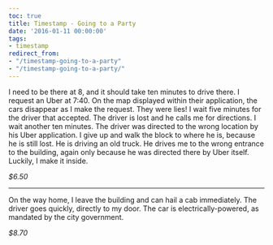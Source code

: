 ```yaml
---
toc: true
title: Timestamp - Going to a Party
date: '2016-01-11 00:00:00'
tags:
- timestamp
redirect_from:
- "/timestamp-going-to-a-party"
- "/timestamp-going-to-a-party/"
---
```


I need to be there at 8, and it should take ten minutes to drive there. I request an Uber at 7:40. On the map displayed within their application, the cars disappear as I make the request. They were lies! I wait five minutes for the driver that accepted. The driver is lost and he calls me for directions. I wait another ten minutes. The driver was directed to the wrong location by his Uber application. I give up and walk the block to where he is, because he is still lost. He is driving an old truck. He drives me to the wrong entrance to the building, again only because he was directed there by Uber itself. Luckily, I make it inside.

_$6.50_

* * *

On the way home, I leave the building and can hail a cab immediately. The driver goes quickly, directly to my door. The car is electrically-powered, as mandated by the city government.

_$8.70_


